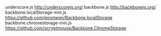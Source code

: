 underscore.js			http://underscorejs.org/
backbone.js			http://backbonejs.org/
backbone.localStorage-min.js	https://github.com/jeromegn/Backbone.localStorage
backbone.chromestorage-min.js	https://github.com/scryptmouse/Backbone.ChromeStorage
